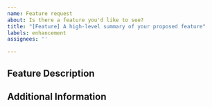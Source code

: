 ```yaml
---
name: Feature request
about: Is there a feature you'd like to see?
title: "[Feature] A high-level summary of your proposed feature"
labels: enhancement
assignees: ''

---
```


## Feature Description
<!--- Provide a description of your proposed feature -->

<!--- What need would the proposed feature satisfy? -->

<!--- Please avoid overly general statements like `Make the UI better`! -->


## Additional Information
<!--- If you have any additional information (eg mockups) or suggestions please provide them here -->